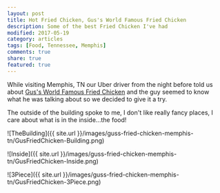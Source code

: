 ```yaml
---
layout: post
title: Hot Fried Chicken, Gus's World Famous Fried Chicken
description: Some of the best Fried Chicken I've had
modified: 2017-05-19
category: articles
tags: [Food, Tennessee, Memphis]
comments: true
share: true
featured: true
---
```


While visiting Memphis, TN our Uber driver from the night before told us about 
[Gus's World Famous Fried Chicken](http://gusfriedchicken.com) and the guy seemed to know what he was 
 talking about so we decided to give it a try.
 
The outside of the building spoke to me, I don't like really fancy places, I care 
about what is in the inside...the food!

![TheBuilding]({{ site.url }}/images/guss-fried-chicken-memphis-tn/GusFriedChicken-Building.png)

![Inside]({{ site.url }}/images/guss-fried-chicken-memphis-tn/GusFriedChicken-Inside.png)

![3Piece]({{ site.url }}/images/guss-fried-chicken-memphis-tn/GusFriedChicken-3Piece.png)